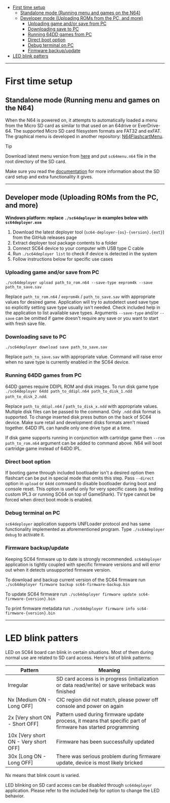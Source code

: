 - [First time setup](#first-time-setup)
  - [Standalone mode (Running menu and games on the N64)](#standalone-mode-running-menu-and-games-on-the-n64)
  - [Developer mode (Uploading ROMs from the PC, and more)](#developer-mode-uploading-roms-from-the-pc-and-more)
    - [Uploading game and/or save from PC](#uploading-game-andor-save-from-pc)
    - [Downloading save to PC](#downloading-save-to-pc)
    - [Running 64DD games from PC](#running-64dd-games-from-pc)
    - [Direct boot option](#direct-boot-option)
    - [Debug terminal on PC](#debug-terminal-on-pc)
    - [Firmware backup/update](#firmware-backupupdate)
- [LED blink patters](#led-blink-patters)

---

# First time setup

## Standalone mode (Running menu and games on the N64)

When the N64 is powered on, it attempts to automatically loaded a menu from the Micro SD card as similar to that used on an 64drive or EverDrive-64. 
The supported Micro SD card filesystem formats are FAT32 and exFAT.
The graphical menu is developed in another repository: [N64FlashcartMenu](https://github.com/Polprzewodnikowy/N64FlashcartMenu).

> [!TIP]
> Download latest menu version from [here](https://github.com/Polprzewodnikowy/N64FlashcartMenu/releases) and put `sc64menu.n64` file in the root directory of the SD card.

Make sure you read the [documentation]([https://github.com/Polprzeleaseswodnikowy/N64FlashcartMenu/re](https://menu.summercart64.dev/md_docs_200__index.html)) 
for more information about the SD card setup and extra functionality it gives.

---

## Developer mode (Uploading ROMs from the PC, and more)

**Windows platform: replace `./sc64deployer` in examples below with `sc64deployer.exe`**

1. Download the latest deployer tool (`sc64-deployer-{os}-{version}.{ext}`) from the GitHub releases page
2. Extract deployer tool package contents to a folder
3. Connect SC64 device to your computer with USB type C cable
4. Run `./sc64deployer list` to check if device is detected in the system
5. Follow instructions below for specific use cases

### Uploading game and/or save from PC

`./sc64deployer upload path_to_rom.n64 --save-type eeprom4k --save path_to_save.sav`

Replace `path_to_rom.n64` / `eeprom4k` / `path_to_save.sav` with appropriate values for desired game.
Application will try to autodetect used save type so explicitly setting save type usually isn't needed.
Check included help in the application to list available save types.
Arguments `--save-type` and/or `--save` can be omitted if game doesn't require any save or you want to start with fresh save file.

### Downloading save to PC

`./sc64deployer download save path_to_save.sav`

Replace `path_to_save.sav` with appropriate value.
Command will raise error when no save type is currently enabled in the SC64 device.

### Running 64DD games from PC

64DD games require DDIPL ROM and disk images.
To run disk game type `./sc64deployer 64dd path_to_ddipl.n64 path_to_disk_1.ndd path_to_disk_2.ndd`.

Replace `path_to_ddipl.n64` / `path_to_disk_x.ndd` with appropriate values.
Multiple disk files can be passed to the command.
Only `.ndd` disk format is supported.
To change inserted disk press button on the back of SC64 device.
Make sure retail and development disks formats aren't mixed together.
64DD IPL can handle only one drive type at a time.

If disk game supports running in conjunction with cartridge game then `--rom path_to_rom.n64` argument can be added to command above.
N64 will boot cartridge game instead of 64DD IPL.

### Direct boot option

If booting game through included bootloader isn't a desired option then flashcart can be put in special mode that omits this step.
Pass `--direct` option in `upload` or `64dd` command to disable bootloader during boot and console reset.
This option is useful only for very specific cases (e.g. testing custom IPL3 or running SC64 on top of GameShark).
TV type cannot be forced when direct boot mode is enabled.

### Debug terminal on PC

`sc64deployer` application supports UNFLoader protocol and has same functionality implemented as aforementioned program.
Type `./sc64deployer debug` to activate it.

### Firmware backup/update

Keeping SC64 firmware up to date is strongly recommended.
`sc64deployer` application is tightly coupled with specific firmware versions and will error out when it detects unsupported firmware version.

To download and backup current version of the SC64 firmware run `./sc64deployer firmware backup sc64-firmware-backup.bin`

To update SC64 firmware run `./sc64deployer firmware update sc64-firmware-{version}.bin`

To print firmware metadata run `./sc64deployer firmware info sc64-firmware-{version}.bin`

---

# LED blink patters

LED on SC64 board can blink in certain situations. Most of them during normal use are related to SD card access. Here's list of blink patterns:

| Pattern                              | Meaning                                                                                                      |
| ------------------------------------ | ------------------------------------------------------------------------------------------------------------ |
| Irregular                            | SD card access is in progress (initialization or data read/write) or save writeback was finished             |
| Nx [Medium ON - Long OFF]            | CIC region did not match, please power off console and power on again                                        |
| 2x [Very short ON - Short OFF]       | Pattern used during firmware update process, it means that specific part of firmware has started programming |
| 10x [Very short ON - Very short OFF] | Firmware has been successfully updated                                                                       |
| 30x [Long ON - Long OFF]             | There was serious problem during firmware update, device is most likely bricked                              |

Nx means that blink count is varied.

LED blinking on SD card access can be disabled through `sc64deployer` application.
Please refer to the included help for option to change the LED behavior.

